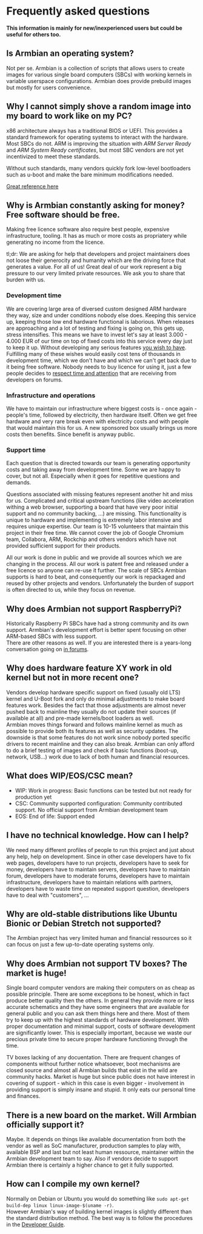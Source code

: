 # Frequently asked questions

**This information is mainly for new/inexperienced users but could be useful for others too.**

## Is Armbian an operating system?

Not per se. Armbian is a collection of scripts that allows users to create images for various single board computers (SBCs) with working kernels in variable userspace configurations. Armbian does provide prebuild images but mostly for users convenience.

## Why I cannot simply shove a random image into my board to work like on my PC?

x86 architecture always has a traditional BIOS or UEFI.   This provides a standard framework for operating systems to interact with the hardware.  Most SBCs do not.   ARM is improving the situation with *ARM Server Ready* and *ARM System Ready certificates*, but most SBC vendors are not yet incentivized to meet these standards.

Without such standards, many vendors quickly fork low-level bootloaders such as u-boot and make the bare minimum modifications needed.

[Great reference here](https://bootlin.com/pub/conferences/2017/lca/petazzoni-arm-introduction/petazzoni-arm-introduction.pdf)
	
## Why is Armbian constantly asking for money? Free software should be free.

Making free licence software also require best people, expensive infrastructure, tooling. It has as much or more costs as propriatery while generating no income from the licence.

tl;dr: We are asking for help that developers and project maintainers does not loose their generocity and humanity which are the driving force that generates a value. For all of us! Great deal of our work represent a big pressure to our very limited private resources. We ask you to share that burden with us.

### Development time

We are covering large area of diversed custom designed ARM hardware they way, size and under conditions nobody else does. Keeping this service up, keeping those low end hardware functional is laborious.  When releases are approaching and a lot of testing and fixing is going on, this gets up, stress intensifies. This means we have to invest let's say at least 3.000 - 4.000 EUR of our time on top of fixed costs into this service every day just to keep it up. Without developing any serious features [you wish to have](https://forum.armbian.com/forum/38-feature-requests/). Fulfilling many of these wishes would easily cost tens of thousands in development time, which we don't have and which we can't get back due to it being free software. Nobody needs to buy licence for using it, just a few people decides to [respect time and attention](https://forum.armbian.com/subscriptions/) that are receiving from developers on forums. 

### Infrastructure and operations

We have to maintain our infrastructure where biggest costs is - once again - people's time, followed by electricity, then hardware itself. Often we get free hardware and very rare break even with electricity costs and with people that would maintain this for us. A new sponsored box usually brings us more costs then benefits. Since benefit is anyway public.

### Support time

Each question that is directed towards our team is generating opportunity costs and taking away from development time. Some we are happy to cover, but not all. Especially when it goes for repetitive questions and demands.  

Questions associated with missing features represent another hit and miss for us. Complicated and critical upstream functions (like video acceleration withing a web browser, supporting a board that have very poor initial support and no community backing, ...) are missing. This functionality is unique to hardware and implementing is extremely labor intensive and requires unique expertise. Our team is 10-15 volunteers that maintain this project in their free time. We cannot cover the job of Google Chromium team, Collabora, ARM, Rockchip and others vendors which have not provided sufficient support for their products.

All our work is done in public and we provide all sources which we are changing in the process. All our work is patent free and released under a free licence so anyone can re-use it further. The scale of SBCs Armbian supports is hard to beat, and consequently our work is repackaged and reused by other projects and vendors. Unfortunately the burden of support is often directed to us, while they focus on revenue.

## Why does Armbian not support RaspberryPi?

Historically Raspberry Pi SBCs have had a strong community and its own support. Armbian's development effort is better spent focusing on other ARM-based SBCs with less support.  
There are other reasons as well. If you are interested there is a years-long conversation going on [in forums](https://forum.armbian.com/topic/483-support-of-raspberry-pi/). 

## Why does hardware feature XY work in old kernel but not in more recent one?

Vendors develop hardware specific support on fixed (usually old LTS) kernel and U-Boot fork and only do minimal adjustments to make board features work. Besides the fact that those adjustments are almost never pushed back to mainline they usually do not update their sources (if available at all) and pre-made kernels/boot loaders as well.  
Armbian moves things forward and follows mainline kernel as much as possible to provide both its features as well as security updates. The downside is that some features do not work since nobody ported specific drivers to recent mainline and they can also break. Armbian can only afford to do a brief testing of images and check if basic functions (boot-up, network, USB...) work due to lack of both human and financial resources.

## What does WIP/EOS/CSC mean?

- WIP: Work in progress: Basic functions can be tested but not ready for production yet
- CSC: Community supported configuration: Community contributed support. No official support from Armbian development team
- EOS: End of life: Support ended

## I have no technical knowledge. How can I help?

We need many different profiles of people to run this project and just about any help, help on development. Since in other case developers have to fix web pages, developers have to run projects, developers have to seek for money, developers have to maintain servers, developers have to maintain forum, developers have to moderate forums, developers have to maintain infrastructure, developers have to maintain relations with partners, developers have to waste time on repeated support question, developers have to deal with "customers", ...

## Why are old-stable distributions like Ubuntu Bionic or Debian Stretch not supported?

The Armbian project has very limited human and financial ressources so it can focus on just a few up-to-date operating systems only.

## Why does Armbian not support TV boxes? The market is huge!

Single board computer vendors are making their computers on as cheap as possible principle. There are some exceptions to be honest, which in fact produce better quality then the others. In general they provide more or less accurate schematics and they have some engineers that are available for general public and you can ask them things here and there. Most of them try to keep up with the highest standards of hardware development. With proper documentation and minimal support, costs of software development are significantly lower. This is especially important, because we waste our precious private time to secure proper hardware functioning through the time.

TV boxes lacking of any docuentation. There are frequent changes of components without further notice whatsoever, boot mechanisms are closed source and almost all Armbian builds that exist in the wild are community hacks. Market is huge but since public does not have interest in covering of support - which in this case is even bigger -  involvement in providing support is simply insane and stupid. It only eats our personal time and finances.

## There is a new board on the market. Will Armbian officially support it?

Maybe. It depends on things like available documentation from both the vendor as well as SoC manufacturer, production samples to play with, available BSP and last but not least human ressource, maintainer within the Armbian development team to say. Also if vendors decide to support Armbian there is certainly a higher chance to get it fully supported.

## How can I compile my own kernel?

Normally on Debian or Ubuntu you would do something like `sudo apt-get build-dep linux linux-image-$(uname -r)`.  
However Armbian's way of building kernel images is slightly different than the standard distribution method. The best way is to follow the procedures in the [Developer Guide](https://docs.armbian.com/Developer-Guide_Build-Preparation/).

